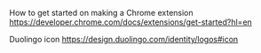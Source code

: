 How to get started on making a Chrome extension
https://developer.chrome.com/docs/extensions/get-started?hl=en

Duolingo icon
https://design.duolingo.com/identity/logos#icon
